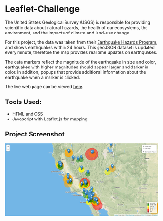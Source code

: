 # Leaflet-Challenge

The United States Geological Survey (USGS) is responsible for providing scientific data about natural hazards, the health of our ecosystems, the environment, and the impacts of climate and land-use change.

For this project, the data was taken from their [Earthquake Hazards Program](https://earthquake.usgs.gov/earthquakes/feed/v1.0/geojson.php), and shows earthquakes within 24 hours. This geoJSON dataset is updated every minute, therefore the map provides real time updates on earthquakes.

The data markers reflect the magnitude of the earthquake in size and color, earthquakes with higher magnitudes should appear larger and darker in color. In addition, popups that provide additional information about the earthquake when a marker is clicked.

The live web page can be viewed [here](https://jnnhuynh-web.github.io/Leaflet-Challenge/).

## Tools Used:
- HTML and CSS
- Javascript with Leaflet.js for mapping

## Project Screenshot
![project screenshot](https://raw.githubusercontent.com/jnnhuynh-web/Leaflet-Challenge/master/static/project_screenshot_001.png)
